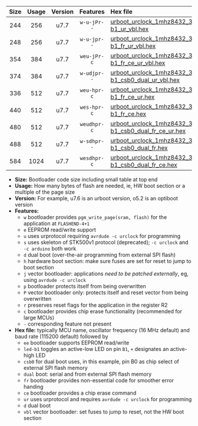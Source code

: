 |Size|Usage|Version|Features|Hex file|
|:-:|:-:|:-:|:-:|:--|
|244|256|u7.7|`w-u-jPr--`|[urboot_urclock_1mhz8432_38400bps_led-b1_ur_vbl.hex](https://raw.githubusercontent.com/stefanrueger/urboot.hex/main/boards/urclock/fcpu_1mhz8432/38400_bps/urboot_urclock_1mhz8432_38400bps_led-b1_ur_vbl.hex)|
|248|256|u7.7|`w-u-jpr--`|[urboot_urclock_1mhz8432_38400bps_led-b1_fr_ur_vbl.hex](https://raw.githubusercontent.com/stefanrueger/urboot.hex/main/boards/urclock/fcpu_1mhz8432/38400_bps/urboot_urclock_1mhz8432_38400bps_led-b1_fr_ur_vbl.hex)|
|354|384|u7.7|`weu-jPr-c`|[urboot_urclock_1mhz8432_38400bps_ee_led-b1_fr_ce_ur_vbl.hex](https://raw.githubusercontent.com/stefanrueger/urboot.hex/main/boards/urclock/fcpu_1mhz8432/38400_bps/urboot_urclock_1mhz8432_38400bps_ee_led-b1_fr_ce_ur_vbl.hex)|
|374|384|u7.7|`w-udjpr--`|[urboot_urclock_1mhz8432_38400bps_led-b1_csb0_dual_ur_vbl.hex](https://raw.githubusercontent.com/stefanrueger/urboot.hex/main/boards/urclock/fcpu_1mhz8432/38400_bps/urboot_urclock_1mhz8432_38400bps_led-b1_csb0_dual_ur_vbl.hex)|
|336|512|u7.7|`weu-hpr-c`|[urboot_urclock_1mhz8432_38400bps_ee_led-b1_fr_ce_ur.hex](https://raw.githubusercontent.com/stefanrueger/urboot.hex/main/boards/urclock/fcpu_1mhz8432/38400_bps/urboot_urclock_1mhz8432_38400bps_ee_led-b1_fr_ce_ur.hex)|
|440|512|u7.7|`wes-hpr-c`|[urboot_urclock_1mhz8432_38400bps_ee_led-b1_fr_ce.hex](https://raw.githubusercontent.com/stefanrueger/urboot.hex/main/boards/urclock/fcpu_1mhz8432/38400_bps/urboot_urclock_1mhz8432_38400bps_ee_led-b1_fr_ce.hex)|
|480|512|u7.7|`weudhpr-c`|[urboot_urclock_1mhz8432_38400bps_ee_led-b1_csb0_dual_fr_ce_ur.hex](https://raw.githubusercontent.com/stefanrueger/urboot.hex/main/boards/urclock/fcpu_1mhz8432/38400_bps/urboot_urclock_1mhz8432_38400bps_ee_led-b1_csb0_dual_fr_ce_ur.hex)|
|488|512|u7.7|`w-sdhpr--`|[urboot_urclock_1mhz8432_38400bps_led-b1_csb0_dual_fr.hex](https://raw.githubusercontent.com/stefanrueger/urboot.hex/main/boards/urclock/fcpu_1mhz8432/38400_bps/urboot_urclock_1mhz8432_38400bps_led-b1_csb0_dual_fr.hex)|
|584|1024|u7.7|`wesdhpr-c`|[urboot_urclock_1mhz8432_38400bps_ee_led-b1_csb0_dual_fr_ce.hex](https://raw.githubusercontent.com/stefanrueger/urboot.hex/main/boards/urclock/fcpu_1mhz8432/38400_bps/urboot_urclock_1mhz8432_38400bps_ee_led-b1_csb0_dual_fr_ce.hex)|

- **Size:** Bootloader code size including small table at top end
- **Usage:** How many bytes of flash are needed, ie, HW boot section or a multiple of the page size
- **Version:** For example, u7.6 is an urboot version, o5.2 is an optiboot version
- **Features:**
  + `w` bootloader provides `pgm_write_page(sram, flash)` for the application at `FLASHEND-4+1`
  + `e` EEPROM read/write support
  + `u` uses urprotocol requiring `avrdude -c urclock` for programming
  + `s` uses skeleton of STK500v1 protocol (deprecated); `-c urclock` and `-c arduino` both work
  + `d` dual boot (over-the-air programming from external SPI flash)
  + `h` hardware boot section: make sure fuses are set for reset to jump to boot section
  + `j` vector bootloader: applications *need to be patched externally*, eg, using `avrdude -c urclock`
  + `p` bootloader protects itself from being overwritten
  + `P` vector bootloader only: protects itself and reset vector from being overwritten
  + `r` preserves reset flags for the application in the register R2
  + `c` bootloader provides chip erase functionality (recommended for large MCUs)
  + `-` corresponding feature not present
- **Hex file:** typically MCU name, oscillator frequency (16 MHz default) and baud rate (115200 default) followed by
  + `ee` bootloader supports EEPROM read/write
  + `led-b1` toggles an active-low LED on pin `B1`, `+` designates an active-high LED
  + `csb0` for dual boot uses, in this example, pin B0 as chip select of external SPI flash memory
  + `dual` boot: serial and from external SPI flash memory
  + `fr` bootloader provides non-essential code for smoother error handing
  + `ce` bootloader provides a chip erase command
  + `ur` uses urprotocol and requires `avrdude -c urclock` for programming
  + `d` dual boot
  + `vbl` vector bootloader: set fuses to jump to reset, not the HW boot section
